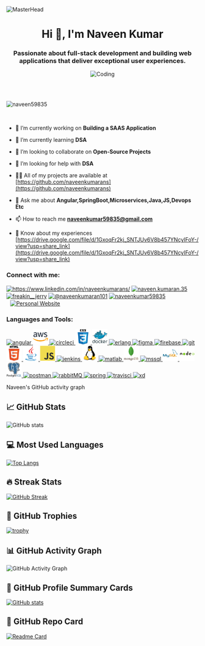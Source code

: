 ![MasterHead](https://developers.giphy.com/branch/master/static/api-512d36c09662682717108a38bbb5c57d.gif)
<h1 align="center">Hi 👋, I'm Naveen Kumar</h1>
<h3 align="center">Passionate about full-stack development and building web applications that deliver exceptional user experiences.</h3>
<p align="center">
  <img width="400" src="https://camo.githubusercontent.com/8bf6f6d78abc81fcf9c49f10649423e73ea44bc248e83aaae8759d401c829a84/68747470733a2f2f70687973696373677572756b756c2e66696c65732e776f726470726573732e636f6d2f323031392f30322f6368617261637465722d312e676966" alt="Coding">
</p>

<br>
<br>
<p align="left"> <img src="https://komarev.com/ghpvc/?username=naveenkumarans&label=Profile%20views&color=0e75b6&style=flat" alt="naveen59835" /> </p>



<p align="left"> <a href="https://twitter.com/" target="blank"><img src="https://img.shields.io/twitter/follow/?logo=twitter&style=for-the-badge" alt="" /></a> </p>

- 🔭 I’m currently working on **Building a SAAS Application**

- 🌱 I’m currently learning **DSA**

- 👯 I’m looking to collaborate on **Open-Source Projects**

- 🤝 I’m looking for help with **DSA**

- 👨‍💻 All of my projects are available at [https://github.com/naveenkumarans](https://github.com/naveenkumarans)

- 💬 Ask me about **Angular,SpringBoot,Microservices,Java,JS,Devops Etc**

- 📫 How to reach me **naveenkumar59835@gmail.com**

- 📄 Know about my experiences [https://drive.google.com/file/d/1GxoqFr2kj_SNTJUv6V8b457YNcyIFoY-/view?usp=share_link](https://drive.google.com/file/d/1GxoqFr2kj_SNTJUv6V8b457YNcyIFoY-/view?usp=share_link)

<h3 align="left">Connect with me:</h3>
<p align="left">
<a href="https://www.linkedin.com/in/naveenkumarans/" target="blank"><img align="center" src="https://raw.githubusercontent.com/rahuldkjain/github-profile-readme-generator/master/src/images/icons/Social/linked-in-alt.svg" alt="https://www.linkedin.com/in/naveenkumarans/" height="30" width="40" /></a>
<a href="https://fb.com/naveen.kumaran.35" target="blank"><img align="center" src="https://raw.githubusercontent.com/rahuldkjain/github-profile-readme-generator/master/src/images/icons/Social/facebook.svg" alt="naveen.kumaran.35" height="30" width="40" /></a>
<a href="https://instagram.com/freakin__jerry" target="blank"><img align="center" src="https://raw.githubusercontent.com/rahuldkjain/github-profile-readme-generator/master/src/images/icons/Social/instagram.svg" alt="freakin__jerry" height="30" width="40" /></a>
<a href="https://www.hackerrank.com/@naveenkumaran101" target="blank"><img align="center" src="https://raw.githubusercontent.com/rahuldkjain/github-profile-readme-generator/master/src/images/icons/Social/hackerrank.svg" alt="@naveenkumaran101" height="30" width="40" /></a>
<a href="https://www.leetcode.com/naveenkumar59835" target="blank"><img align="center" src="https://raw.githubusercontent.com/rahuldkjain/github-profile-readme-generator/master/src/images/icons/Social/leet-code.svg" alt="naveenkumar59835" height="30" width="40" /></a>
<a href="https://naveenkumars.in" target="blank">
  <img align="center" src="https://img.icons8.com/neon/96/internet.png" alt="Personal Website" height="30" width="30" style="margin-left: 10px;" />
</a>
</p>

<h3 align="left">Languages and Tools:</h3>
<p align="left"> <a href="https://angular.io" target="_blank" rel="noreferrer"> <img src="https://angular.io/assets/images/logos/angular/angular.svg" alt="angular" width="40" height="40"/> </a> <a href="https://aws.amazon.com" target="_blank" rel="noreferrer"> <img src="https://raw.githubusercontent.com/devicons/devicon/master/icons/amazonwebservices/amazonwebservices-original-wordmark.svg" alt="aws" width="40" height="40"/> </a> <a href="https://circleci.com" target="_blank" rel="noreferrer"> <img src="https://www.vectorlogo.zone/logos/circleci/circleci-icon.svg" alt="circleci" width="40" height="40"/> </a> <a href="https://www.w3schools.com/css/" target="_blank" rel="noreferrer"> <img src="https://raw.githubusercontent.com/devicons/devicon/master/icons/css3/css3-original-wordmark.svg" alt="css3" width="40" height="40"/> </a> <a href="https://www.docker.com/" target="_blank" rel="noreferrer"> <img src="https://raw.githubusercontent.com/devicons/devicon/master/icons/docker/docker-original-wordmark.svg" alt="docker" width="40" height="40"/> </a> <a href="https://www.erlang.org/" target="_blank" rel="noreferrer"> <img src="https://www.vectorlogo.zone/logos/erlang/erlang-official.svg" alt="erlang" width="40" height="40"/> </a> <a href="https://www.figma.com/" target="_blank" rel="noreferrer"> <img src="https://www.vectorlogo.zone/logos/figma/figma-icon.svg" alt="figma" width="40" height="40"/> </a> <a href="https://firebase.google.com/" target="_blank" rel="noreferrer"> <img src="https://www.vectorlogo.zone/logos/firebase/firebase-icon.svg" alt="firebase" width="40" height="40"/> </a> <a href="https://git-scm.com/" target="_blank" rel="noreferrer"> <img src="https://www.vectorlogo.zone/logos/git-scm/git-scm-icon.svg" alt="git" width="40" height="40"/> </a> <a href="https://www.w3.org/html/" target="_blank" rel="noreferrer"> <img src="https://raw.githubusercontent.com/devicons/devicon/master/icons/html5/html5-original-wordmark.svg" alt="html5" width="40" height="40"/> </a> <a href="https://www.java.com" target="_blank" rel="noreferrer"> <img src="https://raw.githubusercontent.com/devicons/devicon/master/icons/java/java-original.svg" alt="java" width="40" height="40"/> </a> <a href="https://developer.mozilla.org/en-US/docs/Web/JavaScript" target="_blank" rel="noreferrer"> <img src="https://raw.githubusercontent.com/devicons/devicon/master/icons/javascript/javascript-original.svg" alt="javascript" width="40" height="40"/> </a> <a href="https://www.jenkins.io" target="_blank" rel="noreferrer"> <img src="https://www.vectorlogo.zone/logos/jenkins/jenkins-icon.svg" alt="jenkins" width="40" height="40"/> </a> <a href="https://www.linux.org/" target="_blank" rel="noreferrer"> <img src="https://raw.githubusercontent.com/devicons/devicon/master/icons/linux/linux-original.svg" alt="linux" width="40" height="40"/> </a> <a href="https://www.mathworks.com/" target="_blank" rel="noreferrer"> <img src="https://upload.wikimedia.org/wikipedia/commons/2/21/Matlab_Logo.png" alt="matlab" width="40" height="40"/> </a> <a href="https://www.mongodb.com/" target="_blank" rel="noreferrer"> <img src="https://raw.githubusercontent.com/devicons/devicon/master/icons/mongodb/mongodb-original-wordmark.svg" alt="mongodb" width="40" height="40"/> </a> <a href="https://www.microsoft.com/en-us/sql-server" target="_blank" rel="noreferrer"> <img src="https://www.svgrepo.com/show/303229/microsoft-sql-server-logo.svg" alt="mssql" width="40" height="40"/> </a> <a href="https://www.mysql.com/" target="_blank" rel="noreferrer"> <img src="https://raw.githubusercontent.com/devicons/devicon/master/icons/mysql/mysql-original-wordmark.svg" alt="mysql" width="40" height="40"/> </a> <a href="https://nodejs.org" target="_blank" rel="noreferrer"> <img src="https://raw.githubusercontent.com/devicons/devicon/master/icons/nodejs/nodejs-original-wordmark.svg" alt="nodejs" width="40" height="40"/> </a> <a href="https://www.postgresql.org" target="_blank" rel="noreferrer"> <img src="https://raw.githubusercontent.com/devicons/devicon/master/icons/postgresql/postgresql-original-wordmark.svg" alt="postgresql" width="40" height="40"/> </a> <a href="https://postman.com" target="_blank" rel="noreferrer"> <img src="https://www.vectorlogo.zone/logos/getpostman/getpostman-icon.svg" alt="postman" width="40" height="40"/> </a> <a href="https://www.rabbitmq.com" target="_blank" rel="noreferrer"> <img src="https://www.vectorlogo.zone/logos/rabbitmq/rabbitmq-icon.svg" alt="rabbitMQ" width="40" height="40"/> </a> <a href="https://spring.io/" target="_blank" rel="noreferrer"> <img src="https://www.vectorlogo.zone/logos/springio/springio-icon.svg" alt="spring" width="40" height="40"/> </a> <a href="https://travis-ci.org" target="_blank" rel="noreferrer"> <img src="https://www.vectorlogo.zone/logos/travis-ci/travis-ci-icon.svg" alt="travisci" width="40" height="40"/> </a> <a href="https://www.adobe.com/products/xd.html" target="_blank" rel="noreferrer"> <img src="https://cdn.worldvectorlogo.com/logos/adobe-xd.svg" alt="xd" width="40" height="40"/> </a> </p>

Naveen's GitHub activity graph


## 📈 GitHub Stats

![GitHub stats](https://github-readme-stats.vercel.app/api?username=naveenkumarans&show_icons=true)


## 💻 Most Used Languages

[![Top Langs](https://github-readme-stats.vercel.app/api/top-langs/?username=naveenkumarans&layout=compact)](https://github.com/naveenkumarans/github-readme-stats)

## 🔥 Streak Stats

[![GitHub Streak](https://github-readme-streak-stats.herokuapp.com/?user=naveenkumarans)](https://git.io/streak-stats)

## 🚀 GitHub Trophies

[![trophy](https://github-profile-trophy.vercel.app/?username=naveenkumarans)](https://github.com/ryo-ma/github-profile-trophy)

## 📊 GitHub Activity Graph

![GitHub Activity Graph](https://activity-graph.herokuapp.com/graph?username=naveenkumarans)

## 🌟 GitHub Profile Summary Cards

[![GitHub stats](https://github-readme-stats.vercel.app/api?username=naveenkumarans&show_icons=true)](https://github.com/naveenkumarans/github-readme-stats)

## 📌 GitHub Repo Card

[![Readme Card](https://github-readme-stats.vercel.app/api/pin/?username=naveenkumarans&repo=github-readme-stats)](https://github.com/naveenkumarans/github-readme-stats)


